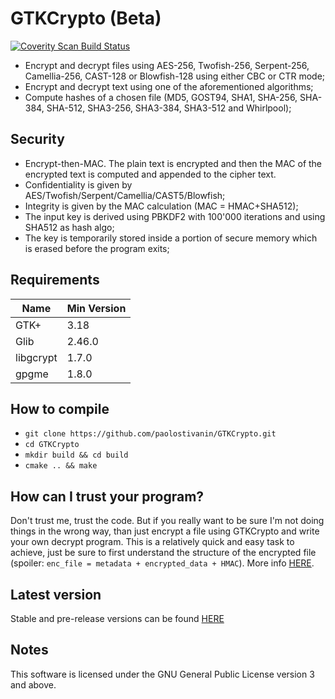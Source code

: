 # GTKCrypto (Beta)

<a href="https://scan.coverity.com/projects/paolostivanin-gtkcrypto">
  <img alt="Coverity Scan Build Status"
       src="https://scan.coverity.com/projects/12746/badge.svg"/>
</a>


* Encrypt and decrypt files using AES-256, Twofish-256, Serpent-256, Camellia-256, CAST-128 or Blowfish-128 using either CBC or CTR mode;
* Encrypt and decrypt text using one of the aforementioned algorithms;
* Compute hashes of a chosen file (MD5, GOST94, SHA1, SHA-256, SHA-384, SHA-512, SHA3-256, SHA3-384, SHA3-512 and Whirlpool);

## Security
* Encrypt-then-MAC. The plain text is encrypted and then the MAC of the encrypted text is computed and appended to the cipher text.
* Confidentiality is given by AES/Twofish/Serpent/Camellia/CAST5/Blowfish;
* Integrity is given by the MAC calculation (MAC = HMAC+SHA512);
* The input key is derived using PBKDF2 with 100'000 iterations and using SHA512 as hash algo;
* The key is temporarily stored inside a portion of secure memory which is erased before the program exits;


## Requirements
|Name|Min Version|
|----|-----------|
|GTK+|3.18|
|Glib|2.46.0|
|libgcrypt|1.7.0|
|gpgme|1.8.0|


How to compile
--------------
* `git clone https://github.com/paolostivanin/GTKCrypto.git`
* `cd GTKCrypto`
* `mkdir build && cd build`
* `cmake .. && make`


How can I trust your program?
----------------------------
Don't trust me, trust the code. But if you really want to be sure I'm not doing things in the wrong way, than just encrypt a file using GTKCrypto and write your own decrypt program.
This is a relatively quick and easy task to achieve, just be sure to first understand the structure of the encrypted file (spoiler: `enc_file = metadata + encrypted_data + HMAC`). More info [HERE](https://github.com/paolostivanin/GTKCrypto/blob/master/src/crypt-common.h).


Latest version
-------------
Stable and pre-release versions can be found [HERE](https://github.com/paolostivanin/GTKCrypto/releases)


Notes
-----
This software is licensed under the GNU General Public License version 3 and above.
